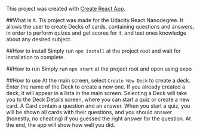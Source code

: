 This project was created with [Create React App](https://github.com/facebook/create-react-app).

##What is it.
Tis project was made for the Udacity React Nanodegree. It allows the user to create Decks of cards,
containing questions and answers, in order to perform quizes and get scores for it, and test ones knowledge about any desired subject.

##How to install
Simply run `npm install` at the project root and wait for installation to complete.

##How to run
Simply run `npm start` at the project root and open using expo

##How to use
At the main screen, select `Create New Deck` to create a deck. Enter the name of the Deck to create a new one.
If you already created a deck, it will appear in a lista in the main screen. Selecting a Deck will take you to the
Deck Details screen, where you can start a quiz or create a new card. A Card contain a question and an answer.
When you start a quiz, you will be shown all cards with their questions, and you should answer (honestly, no cheating)
if you guessed the right answer for the question. At the end, the app will show how well you did.
